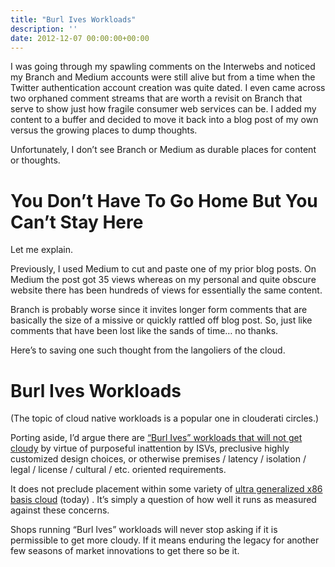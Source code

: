 ```yaml
---
title: "Burl Ives Workloads"
description: ''
date: 2012-12-07 00:00:00+00:00
---
```


I was going through my spawling comments on the Interwebs and noticed my Branch and Medium accounts were still alive but from a time when the Twitter authentication account creation was quite dated. I even came across two orphaned comment streams that are worth a revisit on Branch that serve to show just how fragile consumer web services can be. I added my content to a buffer and decided to move it back into a blog post of my own versus the growing places to dump thoughts.

Unfortunately, I don’t see Branch or Medium as durable places for content or thoughts.

You Don’t Have To Go Home But You Can’t Stay Here
=================================================

Let me explain.

Previously, I used Medium to cut and paste one of my prior blog posts. On Medium the post got 35 views whereas on my personal and quite obscure website there has been hundreds of views for essentially the same content.

Branch is probably worse since it invites longer form comments that are basically the size of a missive or quickly rattled off blog post. So, just like comments that have been lost like the sands of time… no thanks.

Here’s to saving one such thought from the langoliers of the cloud.

Burl Ives Workloads
===================

(The topic of cloud native workloads is a popular one in clouderati circles.)

Porting aside, I’d argue there are [“Burl Ives” workloads that will not get cloudy](http://www.youtube.com/watch?v=PIMolV5WMQk) by virtue of purposeful inattention by ISVs, preclusive highly customized design choices, or otherwise premises / latency / isolation / legal / license / cultural / etc. oriented requirements.

It does not preclude placement within some variety of [ultra generalized x86 basis cloud](http://www.intel.com/content/www/us/en/architecture-and-technology/many-integrated-core/intel-many-integrated-core-architecture.html) (today) . It’s simply a question of how well it runs as measured against these concerns.

Shops running “Burl Ives” workloads will never stop asking if it is permissible to get more cloudy. If it means enduring the legacy for another few seasons of market innovations to get there so be it.

